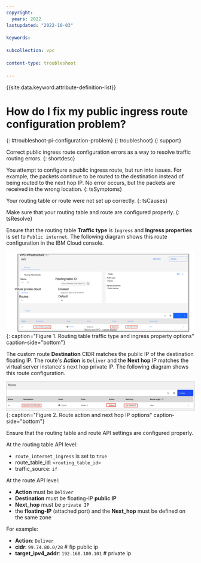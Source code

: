 ```yaml
---
copyright:
  years: 2022
lastupdated: "2022-10-03"

keywords: 

subcollection: vpc

content-type: troubleshoot

---
```


{{site.data.keyword.attribute-definition-list}}

# How do I fix my public ingress route configuration problem?
{: #troubleshoot-pi-configuration-problem}
{: troubleshoot}
{: support} 

Correct public ingress route configuration errors as a way to resolve traffic routing errors.
{: shortdesc}

You attempt to configure a public ingress route, but run into issues. For example, the packets continue to be routed to the destination instead of being routed to the next hop IP. No error occurs, but the packets are received in the wrong location. 
{: tsSymptoms}

Your routing table or route were not set up correctly.
{: tsCauses}

Make sure that your routing table and route are configured properly.
{: tsResolve}

Ensure that the routing table **Traffic type** is `Ingress` and **Ingress properties** is set to `Public internet`. The following diagram shows this route configuration in the IBM Cloud console.
  
![Routing table traffic type and ingress property options](images/ts-pi-config.svg "Routing table traffic type and ingress property options"){: caption="Figure 1. Routing table traffic type and ingress property options" caption-side="bottom"}

The custom route **Destination** CIDR matches the public IP of the destination floating IP. The route's **Action** is `Deliver` and the **Next hop** IP matches the virtual server instance's next hop private IP. The following diagram shows this route configuration.

![Route action and next hop IP options](images/ts-pi-config-2.svg "Route action and next hop IP options"){: caption="Figure 2. Route action and next hop IP options" caption-side="bottom"}

Ensure that the routing table and route API settings are configured properly.

At the routing table API level:

- `route_internet_ingress` is set to `true`
- route_table_id: `<routing_table_id>`
- traffic_source: `if`

At the route API level: 

- **Action** must be `Deliver`
- **Destination** must be floating-IP **public IP**
- **Next_hop** must be `private IP`
- the **floating-IP** (attached port) and the **Next_hop** must be defined on the same zone

For example:

- **Action**: `Deliver`
- **cidr**: `99.74.80.0/28` # fip public ip
- **target_ipv4_addr**: `192.168.100.101` # private ip

